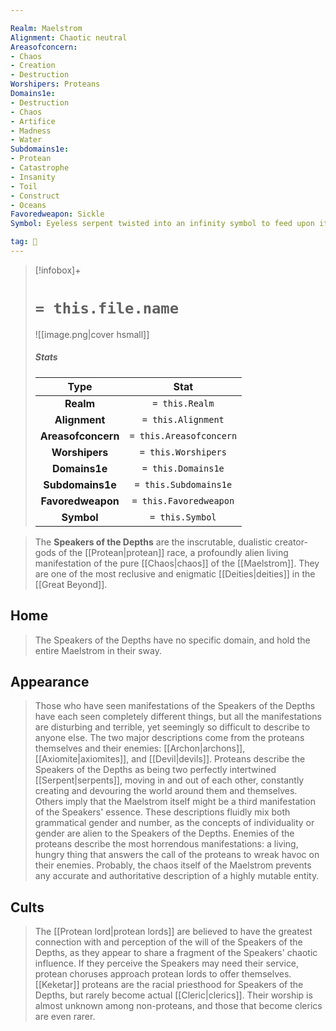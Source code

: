 ```yaml
---

Realm: Maelstrom
Alignment: Chaotic neutral
Areasofconcern:
- Chaos
- Creation
- Destruction
Worshipers: Proteans
Domains1e:
- Destruction
- Chaos
- Artifice
- Madness
- Water
Subdomains1e:
- Protean
- Catastrophe
- Insanity
- Toil
- Construct
- Oceans
Favoredweapon: Sickle
Symbol: Eyeless serpent twisted into an infinity symbol to feed upon its own tail

tag: 🙏
---
```


> [!infobox]+
> #  `= this.file.name`
> ![[image.png|cover hsmall]]
> ##### Stats
> Type | Stat |
> :---:|:---:|
> **Realm** | `= this.Realm` |
> **Alignment** | `= this.Alignment` |
> **Areasofconcern** | `= this.Areasofconcern` |
> **Worshipers** | `= this.Worshipers` |
> **Domains1e** | `= this.Domains1e` |
> **Subdomains1e** | `= this.Subdomains1e` |
> **Favoredweapon** | `= this.Favoredweapon` |
> **Symbol** | `= this.Symbol` |



> The **Speakers of the Depths** are the inscrutable, dualistic creator-gods of the [[Protean|protean]] race, a profoundly alien living manifestation of the pure [[Chaos|chaos]] of the [[Maelstrom]]. They are one of the most reclusive and enigmatic [[Deities|deities]] in the [[Great Beyond]].



## Home

> The Speakers of the Depths have no specific domain, and hold the entire Maelstrom in their sway.


## Appearance

> Those who have seen manifestations of the Speakers of the Depths have each seen completely different things, but all the manifestations are disturbing and terrible, yet seemingly so difficult to describe to anyone else. The two major descriptions come from the proteans themselves and their enemies: [[Archon|archons]], [[Axiomite|axiomites]], and [[Devil|devils]].
> Proteans describe the Speakers of the Depths as being two perfectly intertwined [[Serpent|serpents]], moving in and out of each other, constantly creating and devouring the world around them and themselves. Others imply that the Maelstrom itself might be a third manifestation of the Speakers' essence. These descriptions fluidly mix both grammatical gender and number, as the concepts of individuality or gender are alien to the Speakers of the Depths.
> Enemies of the proteans describe the most horrendous manifestations: a living, hungry thing that answers the call of the proteans to wreak havoc on their enemies. Probably, the chaos itself of the Maelstrom prevents any accurate and authoritative description of a highly mutable entity.


## Cults

> The [[Protean lord|protean lords]] are believed to have the greatest connection with and perception of the will of the Speakers of the Depths, as they appear to share a fragment of the Speakers' chaotic influence. If they perceive the Speakers may need their service, protean choruses approach protean lords to offer themselves.
> [[Keketar]] proteans are the racial priesthood for Speakers of the Depths, but rarely become actual [[Cleric|clerics]]. Their worship is almost unknown among non-proteans, and those that become clerics are even rarer.








